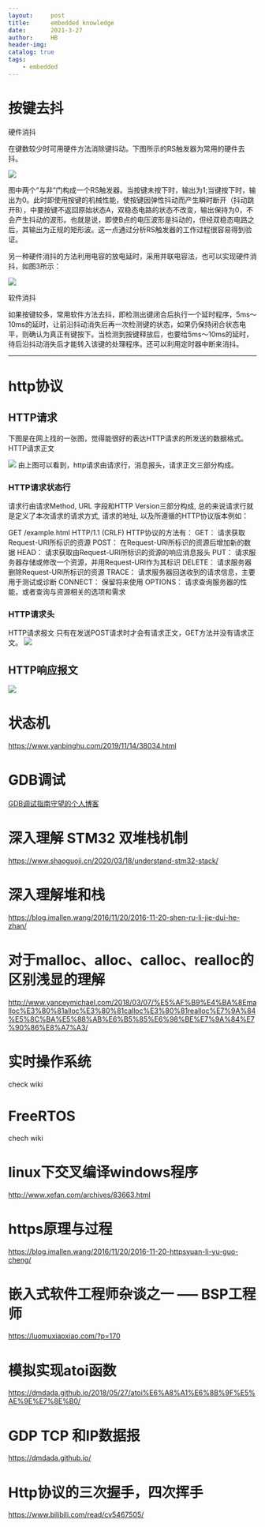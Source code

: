 ```yaml
---
layout:     post
title:      embedded knowledge
date:       2021-3-27
author:     HB
header-img:
catalog: true
tags:
    - embedded
---
```


# 按键去抖
硬件消抖

在键数较少时可用硬件方法消除键抖动。下图所示的RS触发器为常用的硬件去抖。

![](http://news.eeworld.com.cn/uploadfile/mcu/uploadfile/201208/20120806045711275.jpg)

图中两个“与非”门构成一个RS触发器。当按键未按下时，输出为1;当键按下时，输出为0。此时即使用按键的机械性能，使按键因弹性抖动而产生瞬时断开（抖动跳开B），中要按键不返回原始状态A，双稳态电路的状态不改变，输出保持为0，不会产生抖动的波形。也就是说，即使B点的电压波形是抖动的，但经双稳态电路之后，其输出为正规的矩形波。这一点通过分析RS触发器的工作过程很容易得到验证。

另一种硬件消抖的方法利用电容的放电延时，采用并联电容法，也可以实现硬件消抖，如图3所示：

![](http://news.eeworld.com.cn/uploadfile/mcu/uploadfile/201208/20120806045712217.jpg)

软件消抖

如果按键较多，常用软件方法去抖，即检测出键闭合后执行一个延时程序，5ms～10ms的延时，让前沿抖动消失后再一次检测键的状态，如果仍保持闭合状态电平，则确认为真正有键按下。当检测到按键释放后，也要给5ms～10ms的延时，待后沿抖动消失后才能转入该键的处理程序。还可以利用定时器中断来消抖。




------------
# http协议
## HTTP请求
下图是在网上找的一张图，觉得能很好的表达HTTP请求的所发送的数据格式。
HTTP请求正文


![](https://pic2.zhimg.com/80/v2-12836e928e97f0d1acf375b34981a071_720w.jpg)
由上图可以看到，http请求由请求行，消息报头，请求正文三部分构成。

### HTTP请求状态行
请求行由请求Method, URL 字段和HTTP Version三部分构成, 总的来说请求行就是定义了本次请求的请求方式, 请求的地址, 以及所遵循的HTTP协议版本例如：

GET /example.html HTTP/1.1 (CRLF)
HTTP协议的方法有： GET： 请求获取Request-URI所标识的资源 POST： 在Request-URI所标识的资源后增加新的数据 HEAD： 请求获取由Request-URI所标识的资源的响应消息报头 PUT： 请求服务器存储或修改一个资源，并用Request-URI作为其标识 DELETE： 请求服务器删除Request-URI所标识的资源 TRACE： 请求服务器回送收到的请求信息，主要用于测试或诊断 CONNECT： 保留将来使用 OPTIONS： 请求查询服务器的性能，或者查询与资源相关的选项和需求

### HTTP请求头

HTTP请求报文
只有在发送POST请求时才会有请求正文，GET方法并没有请求正文。
![](https://pic4.zhimg.com/80/v2-839818777263adb12e93aafda6595633_720w.jpg)


## HTTP响应报文

![](https://pic1.zhimg.com/80/v2-d85efb19aec970b506b8cc7d2a2821dc_720w.jpg)

# 状态机
https://www.yanbinghu.com/2019/11/14/38034.html


# GDB调试
[GDB调试指南守望的个人博客](https://www.yanbinghu.com/2019/04/20/41283.html "GDB调试指南")



# 深入理解 STM32 双堆栈机制
https://www.shaoguoji.cn/2020/03/18/understand-stm32-stack/

# 深入理解堆和栈
https://blog.imallen.wang/2016/11/20/2016-11-20-shen-ru-li-jie-dui-he-zhan/

# 对于malloc、alloc、calloc、realloc的区别浅显的理解 
http://www.yanceymichael.com/2018/03/07/%E5%AF%B9%E4%BA%8Emalloc%E3%80%81alloc%E3%80%81calloc%E3%80%81realloc%E7%9A%84%E5%8C%BA%E5%88%AB%E6%B5%85%E6%98%BE%E7%9A%84%E7%90%86%E8%A7%A3/


# 实时操作系统
check wiki
# FreeRTOS
chech wiki

# linux下交叉编译windows程序
http://www.xefan.com/archives/83663.html

# https原理与过程
https://blog.imallen.wang/2016/11/20/2016-11-20-httpsyuan-li-yu-guo-cheng/


# 嵌入式软件工程师杂谈之一 —– BSP工程师
https://luomuxiaoxiao.com/?p=170

# 模拟实现atoi函数
https://dmdada.github.io/2018/05/27/atoi%E6%A8%A1%E6%8B%9F%E5%AE%9E%E7%8E%B0/
# GDP TCP 和IP数据报
https://dmdada.github.io/

# Http协议的三次握手，四次挥手
https://www.bilibili.com/read/cv5467505/
